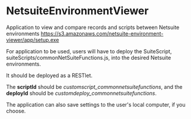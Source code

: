 # NetsuiteEnvironmentViewer
Application to view and compare records and scripts between Netsuite environments
https://s3.amazonaws.com/netsuite-environment-viewer/app/setup.exe

For application to be used, users will have to deploy the SuiteScript, suiteScripts/commonNetSuiteFunctions.js, into the desired Netsuite environments.

It should be deployed as a RESTlet.

The **scriptId** should be _customscript\_commonnetsuitefunctions_, and the **deployId** should be _customdeploy\_commonnetsuitefunctions_.

The application can also save settings to the user's local computer, if you choose.

